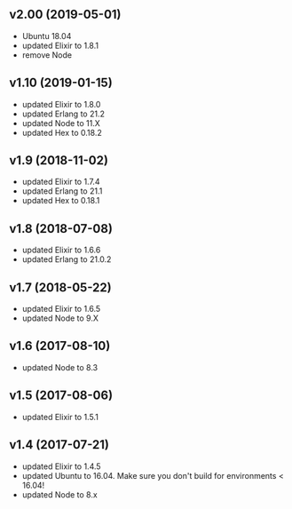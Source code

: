 ## v2.00 (2019-05-01)
- Ubuntu 18.04
- updated Elixir to 1.8.1
- remove Node

## v1.10 (2019-01-15)
- updated Elixir to 1.8.0
- updated Erlang to 21.2
- updated Node to 11.X
- updated Hex to 0.18.2

## v1.9 (2018-11-02)

- updated Elixir to 1.7.4
- updated Erlang to 21.1
- updated Hex to 0.18.1

## v1.8 (2018-07-08)

- updated Elixir to 1.6.6
- updated Erlang to 21.0.2

## v1.7 (2018-05-22)

- updated Elixir to 1.6.5
- updated Node to 9.X

## v1.6 (2017-08-10)

- updated Node to 8.3

## v1.5 (2017-08-06)

- updated Elixir to 1.5.1

## v1.4 (2017-07-21)

- updated Elixir to 1.4.5
- updated Ubuntu to 16.04.
  Make sure you don't build for environments < 16.04!
- updated Node to 8.x
